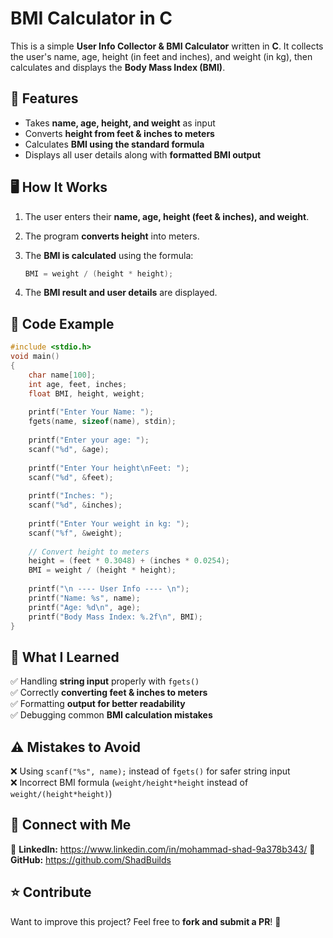 # BMI Calculator in C

This is a simple **User Info Collector & BMI Calculator** written in **C**. It collects the user's name, age, height (in feet and inches), and weight (in kg), then calculates and displays the **Body Mass Index (BMI)**.

## 🚀 Features
- Takes **name, age, height, and weight** as input
- Converts **height from feet & inches to meters**
- Calculates **BMI using the standard formula**
- Displays all user details along with **formatted BMI output**

## 🖥️ How It Works
1. The user enters their **name, age, height (feet & inches), and weight**.
2. The program **converts height** into meters.
3. The **BMI is calculated** using the formula:
   
   ```c
   BMI = weight / (height * height);
   ```
4. The **BMI result and user details** are displayed.

## 📌 Code Example
```c
#include <stdio.h>
void main()
{
    char name[100];
    int age, feet, inches;
    float BMI, height, weight;
    
    printf("Enter Your Name: ");
    fgets(name, sizeof(name), stdin);
    
    printf("Enter your age: ");
    scanf("%d", &age);
    
    printf("Enter Your height\nFeet: ");
    scanf("%d", &feet);
    
    printf("Inches: ");
    scanf("%d", &inches);
    
    printf("Enter Your weight in kg: ");
    scanf("%f", &weight);
    
    // Convert height to meters
    height = (feet * 0.3048) + (inches * 0.0254);
    BMI = weight / (height * height);
    
    printf("\n ---- User Info ---- \n");
    printf("Name: %s", name);
    printf("Age: %d\n", age);
    printf("Body Mass Index: %.2f\n", BMI);
}
```

## 📖 What I Learned
✅ Handling **string input** properly with `fgets()`  
✅ Correctly **converting feet & inches to meters**  
✅ Formatting **output for better readability**  
✅ Debugging common **BMI calculation mistakes**

## ⚠ Mistakes to Avoid
❌ Using `scanf("%s", name);` instead of `fgets()` for safer string input  
❌ Incorrect BMI formula (`weight/height*height` instead of `weight/(height*height)`)  

## 🔗 Connect with Me
🔹 **LinkedIn:** https://www.linkedin.com/in/mohammad-shad-9a378b343/
🔹 **GitHub:**  https://github.com/ShadBuilds
## ⭐ Contribute
Want to improve this project? Feel free to **fork and submit a PR**! 🚀
